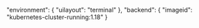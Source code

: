 "environment": { "uilayout": "terminal" }, "backend": { "imageid": "kubernetes-cluster-running:1.18" }